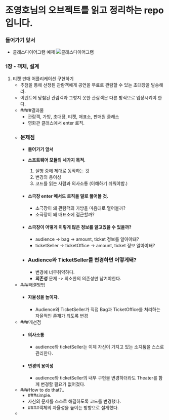 # 조영호님의 오브젝트를 읽고 정리하는 repo 입니다.

### 들어가기 앞서
- 클래스다이어그램 예제
![클래스다이어그램](https://user-images.githubusercontent.com/97136279/235650764-f9e4a6cf-3a45-4101-97e9-55b39fd5e64d.jpg)

### 1장 - 객체, 설계
1. 티켓 판매 어플리케이션 구현하기
   * 추첨을 통해 선정된 관람객에게 공연을 무료로 관람할 수 있는 초대장을 발송해라.
   * 이벤트에 당첨된 관람객과 그렇지 못한 관람객은 다른 방식으로 입장시켜야 한다.
   * ####결과물
     * 관람객, 가방, 초대장, 티켓, 매표소, 판매원 클래스
     * 영화관 클래스에서 enter 로직.
   * ### 문제점
     * **들어가기 앞서** 
     * **소프트웨어 모듈의 세가지 목적.**
       1. 실행 중에 제대로 동작하는 것
       2. 변경의 용이성
       3. 코드를 읽는 사람과 의사소통 (이해하기 쉬워야함.)
     
     * #### 소극장 enter 메서드 로직을 말로 풀어볼 것.
       * 소극장이 왜 관람객의 가방을 마음대로 열어볼까?
       * 소극장이 왜 매표소에 접근할까?

     * #### 소극장이 어떻게 이렇게 많은 정보를 알고있을 수 있을까?
       * audience -> bag -> amount, ticket 정보를 알아야돼?
       * ticketSeller -> ticketOffice -> amount, ticket 정보 알아야돼?
     
     * ### Audience와 TicketSeller를 변경하면 어떻게돼?
       * 변경에 너무취약하다.
       * **의존성** 문제 -> 최소한의 의존성만 남겨야한다.
   * ###해결방법
     * #### 자율성을 높이자.
       * Audience와 TicketSeller가 직접 Bag과 TicketOffice를 처리하는 자율적인 존재가 되도록 변경
   * ###개선점
     * #### 의사소통
       * audience와 ticketSeller는 이제 자신이 가지고 있는 소지품을 스스로 관리한다.
     * #### 변경의 용이성
       * audience와 ticketSeller의 내부 구현을 변경하더라도 Theater를 함께 변경할 필요가 없어졌다.
   * ###How to do that?..
     * ###simple.
     * 자신의 문제를 스스로 해결하도록 코드를 변경했다.
     * ####객체의 자율성을 높이는 방향으로 설계했다.
   * 
